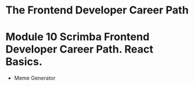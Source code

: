 # The Frontend Developer Career Path

# Module 10 Scrimba Frontend Developer Career Path. React Basics.

- Meme Generator
